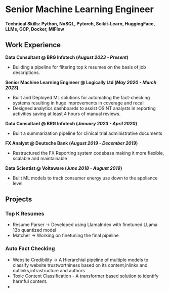 # Senior Machine Learning Engineer

#### Technical Skills: Python, NoSQL, Pytorch, Scikit-Learn, HuggingFace, LLMs, GCP, Docker, MlFlow

## Work Experience
**Data Consultant @ BRG Infotech (_August 2023 - Present_)**
- Building a pipeline for filtering top k resumes on the basis of job descriptions.

**Senior Machine Learning Engineer @ Logically Ltd (_May 2020 - March 2023_)**
- Built and Deployed ML solutions for automating the fact-checking systems resulting in huge improvements in coverage and recall
- Designed analytics dashboards to assist OSINT analysts in reporting activities saving at least 4 hours of manual reviews.

**Data Consultant @ BRG Infotech (_January 2023 - April 2020_)**
- Built a summarization pipeline for clinical trial administrative documents

**FX Analyst @ Deutsche Bank (_August 2019 - December 2019_)**
- Restructured the FX Reporting system codebase making it more flexible, scalable and maintainable
  
**Data Scientist @ Voltaware (_June 2018 - August 2019_)**
- Built ML models to track consumer energy use down to the appliance level

## Projects
### Top K Resumes
- Resume Parser -> Developed using LlamaIndex with finetuned LLama 13b quantized model
- Matcher -> Working on finetuning the final pipeline

### Auto Fact Checking
- Website Credibility -> A Hierarchial pipeline of multiple models to classify website trustworthiness based on its content,inlinks and outlinks,infrastructure and authors
- Toxic Content Classification - A transformer based solution to identify harmful content.
- 
